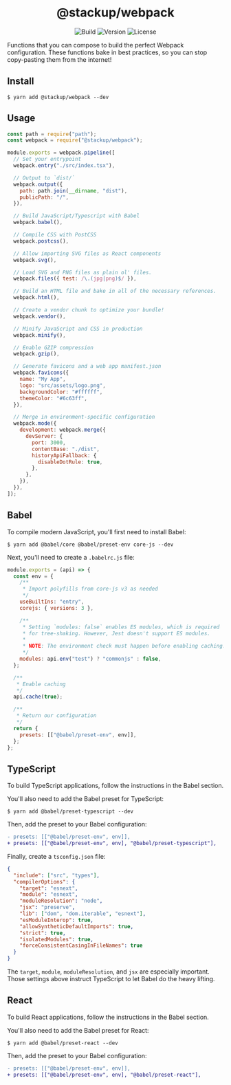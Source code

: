 <h1 align="center">@stackup/webpack</h1>

<div align="center">

![Build](https://github.com/rzane/webpack/workflows/Build/badge.svg)
![Version](https://img.shields.io/npm/v/@stackup/webpack)
![License](https://img.shields.io/npm/l/@stackup/webpack)

</div>

Functions that you can compose to build the perfect Webpack configuration. These functions bake in best practices, so you can stop copy-pasting them from the internet!

## Install

    $ yarn add @stackup/webpack --dev

## Usage

```javascript
const path = require("path");
const webpack = require("@stackup/webpack");

module.exports = webpack.pipeline([
  // Set your entrypoint
  webpack.entry("./src/index.tsx"),

  // Output to `dist/`
  webpack.output({
    path: path.join(__dirname, "dist"),
    publicPath: "/",
  }),

  // Build JavaScript/Typescript with Babel
  webpack.babel(),

  // Compile CSS with PostCSS
  webpack.postcss(),

  // Allow importing SVG files as React components
  webpack.svg(),

  // Load SVG and PNG files as plain ol' files.
  webpack.files({ test: /\.(jpg|png)$/ }),

  // Build an HTML file and bake in all of the necessary references.
  webpack.html(),

  // Create a vendor chunk to optimize your bundle!
  webpack.vendor(),

  // Minify JavaScript and CSS in production
  webpack.minify(),

  // Enable GZIP compression
  webpack.gzip(),

  // Generate favicons and a web app manifest.json
  webpack.favicons({
    name: "My App",
    logo: "src/assets/logo.png",
    backgroundColor: "#ffffff",
    themeColor: "#6c63ff",
  }),

  // Merge in environment-specific configuration
  webpack.mode({
    development: webpack.merge({
      devServer: {
        port: 3000,
        contentBase: "./dist",
        historyApiFallback: {
          disableDotRule: true,
        },
      },
    }),
  }),
]);
```

## Babel

To compile modern JavaScript, you'll first need to install Babel:

    $ yarn add @babel/core @babel/preset-env core-js --dev

Next, you'll need to create a `.babelrc.js` file:

```javascript
module.exports = (api) => {
  const env = {
    /**
     * Import polyfills from core-js v3 as needed
     */
    useBuiltIns: "entry",
    corejs: { versions: 3 },

    /**
     * Setting `modules: false` enables ES modules, which is required
     * for tree-shaking. However, Jest doesn't support ES modules.
     *
     * NOTE: The environment check must happen before enabling caching.
     */
    modules: api.env("test") ? "commonjs" : false,
  };

  /**
   * Enable caching
   */
  api.cache(true);

  /**
   * Return our configuration
   */
  return {
    presets: [["@babel/preset-env", env]],
  };
};
```

## TypeScript

To build TypeScript applications, follow the instructions in the Babel section.

You'll also need to add the Babel preset for TypeScript:

    $ yarn add @babel/preset-typescript --dev

Then, add the preset to your Babel configuration:

```diff
- presets: [["@babel/preset-env", env]],
+ presets: [["@babel/preset-env", env], "@babel/preset-typescript"],
```

Finally, create a `tsconfig.json` file:

```json
{
  "include": ["src", "types"],
  "compilerOptions": {
    "target": "esnext",
    "module": "esnext",
    "moduleResolution": "node",
    "jsx": "preserve",
    "lib": ["dom", "dom.iterable", "esnext"],
    "esModuleInterop": true,
    "allowSyntheticDefaultImports": true,
    "strict": true,
    "isolatedModules": true,
    "forceConsistentCasingInFileNames": true
  }
}
```

The `target`, `module`, `moduleResolution`, and `jsx` are especially important.
Those settings above instruct TypeScript to let Babel do the heavy lifting.

## React

To build React applications, follow the instructions in the Babel section.

You'll also need to add the Babel preset for React:

    $ yarn add @babel/preset-react --dev

Then, add the preset to your Babel configuration:

```diff
- presets: [["@babel/preset-env", env]],
+ presets: [["@babel/preset-env", env], "@babel/preset-react"],
```
